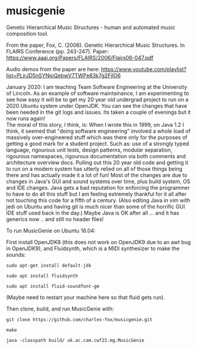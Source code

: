 # musicgenie
Genetic Hierarchical Music Structures - human and automated music composition tool.

From the paper,
Fox, C. (2006). Genetic Hierarchical Music Structures. In FLAIRS Conference (pp. 243-247).
Paper: https://www.aaai.org/Papers/FLAIRS/2006/Flairs06-047.pdf

Audio demos from the paper are here:
https://www.youtube.com/playlist?list=PLjrJD5nSYNjoQebwV7TWPe83k7g2FjIO6

January 2020: I am teaching Team Software Engineering at the University of Lincoln.   As an example of software maintainance, I am experimenting to see how easy it will be to get my 20 year old undergrad project to run on a 2020 Ubuntu system under OpenJDK.     You can see the changes that have been needed in the git logs and issues.    Its taken a couple of evenings but it now runs again!   
The moral of this story, I think, is:   When I wrote this in 1999, on Java 1.2 I think, it seemed that "doing software engineering" involved a whole load of massively over-engineered stuff which was there only for the purposes of getting a good mark for a student project. Such as: use of a strongly typed language, rigourous unit tests, design patterns, modular separation,  rigourous namespaces, rigourous documentation via both comments and architecture overview docs.   Pulling out this 20 year old code and getting it to run on a modern system has utterly relied on all of those things being there and has actually made it a lot of fun!   Most of the changes are due to changes in Java's GUI and sound systems over time, plus build system, OS and IDE changes. Java gets a bad reputation for enforcing the programmer to have to do all this stuff but I am feeling extremely thankful for it all after not touching this code for a fifth of a century.   (Also editing Java in vim with jedi on Ubuntu and having git is much nicer than some of the horrific GUI IDE stuff used back in the day.)  Maybe Java is OK after all ... and it has generics now .. and still no header files!

To run MusicGenie on Ubuntu 16.04:

First install OpenJDK8 (this does not work on OpenJDK9 due to an awt bug in OpenJDK9), and Fluidsynth, which is a MIDI synthesizer to make the sounds:
```
sudo apt-get install default-jdk

sudo apt install fluidsynth

sudo apt install fluid-soundfont-gm
```
(Maybe need to restart your machine here so that fluid gets run).

Then clone, build, and run MusicGenie with:
```
git clone https://github.com/charles-fox/musicgenie.git

make

java -classpath build/ uk.ac.cam.cwf22.mg.MusicGenie

```


